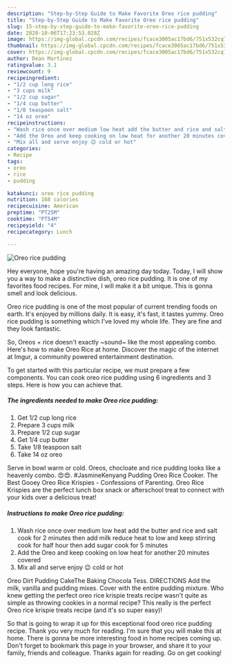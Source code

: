 ```yaml
---
description: "Step-by-Step Guide to Make Favorite Oreo rice pudding"
title: "Step-by-Step Guide to Make Favorite Oreo rice pudding"
slug: 15-step-by-step-guide-to-make-favorite-oreo-rice-pudding
date: 2020-10-06T17:23:53.028Z
image: https://img-global.cpcdn.com/recipes/fcace3005ac17bd6/751x532cq70/oreo-rice-pudding-recipe-main-photo.jpg
thumbnail: https://img-global.cpcdn.com/recipes/fcace3005ac17bd6/751x532cq70/oreo-rice-pudding-recipe-main-photo.jpg
cover: https://img-global.cpcdn.com/recipes/fcace3005ac17bd6/751x532cq70/oreo-rice-pudding-recipe-main-photo.jpg
author: Dean Martinez
ratingvalue: 3.1
reviewcount: 9
recipeingredient:
- "1/2 cup long rice"
- "3 cups milk"
- "1/2 cup sugar"
- "1/4 cup butter"
- "1/8 teaspoon salt"
- "14 oz oreo"
recipeinstructions:
- "Wash rice once over medium low heat add the butter and rice and salt cook for 2 minutes then add milk reduce heat to low and keep stirring cook for half hour then add sugar cook for 5 minutes"
- "Add the Oreo and keep cooking on low heat for another 20 minutes covered"
- "Mix all and serve enjoy 😉 cold or hot"
categories:
- Recipe
tags:
- oreo
- rice
- pudding

katakunci: oreo rice pudding 
nutrition: 168 calories
recipecuisine: American
preptime: "PT25M"
cooktime: "PT54M"
recipeyield: "4"
recipecategory: Lunch

---
```



![Oreo rice pudding](https://img-global.cpcdn.com/recipes/fcace3005ac17bd6/751x532cq70/oreo-rice-pudding-recipe-main-photo.jpg)

Hey everyone, hope you're having an amazing day today. Today, I will show you a way to make a distinctive dish, oreo rice pudding. It is one of my favorites food recipes. For mine, I will make it a bit unique. This is gonna smell and look delicious.

Oreo rice pudding is one of the most popular of current trending foods on earth. It's enjoyed by millions daily. It is easy, it's fast, it tastes yummy. Oreo rice pudding is something which I've loved my whole life. They are fine and they look fantastic.

So, Oreos + rice doesn&#39;t exactly ~sound~ like the most appealing combo. Here&#39;s how to make Oreo Rice at home. Discover the magic of the internet at Imgur, a community powered entertainment destination.


To get started with this particular recipe, we must prepare a few components. You can cook oreo rice pudding using 6 ingredients and 3 steps. Here is how you can achieve that.

<!--inarticleads1-->

##### The ingredients needed to make Oreo rice pudding:

1. Get 1/2 cup long rice
1. Prepare 3 cups milk
1. Prepare 1/2 cup sugar
1. Get 1/4 cup butter
1. Take 1/8 teaspoon salt
1. Take 14 oz oreo


Serve in bowl warm or cold. Oreos, chocloate and rice pudding looks like a heavenly combo. 😍😍. #JasmineKenyang Pudding Oreo Rice Cooker. The Best Gooey Oreo Rice Krispies - Confessions of Parenting. Oreo Rice Krispies are the perfect lunch box snack or afterschool treat to connect with your kids over a delicious treat! 

<!--inarticleads2-->

##### Instructions to make Oreo rice pudding:

1. Wash rice once over medium low heat add the butter and rice and salt cook for 2 minutes then add milk reduce heat to low and keep stirring cook for half hour then add sugar cook for 5 minutes
1. Add the Oreo and keep cooking on low heat for another 20 minutes covered
1. Mix all and serve enjoy 😉 cold or hot


Oreo Dirt Pudding CakeThe Baking Chocola Tess. DIRECTIONS Add the milk, vanilla and pudding mixes. Cover with the entire pudding mixture. Who knew getting the perfect oreo rice krispie treats recipe wasn&#39;t quite as simple as throwing cookies in a normal recipe? This really is the perfect Oreo rice krispie treats recipe (and it&#39;s so super easy)! 

So that is going to wrap it up for this exceptional food oreo rice pudding recipe. Thank you very much for reading. I'm sure that you will make this at home. There is gonna be more interesting food in home recipes coming up. Don't forget to bookmark this page in your browser, and share it to your family, friends and colleague. Thanks again for reading. Go on get cooking!
